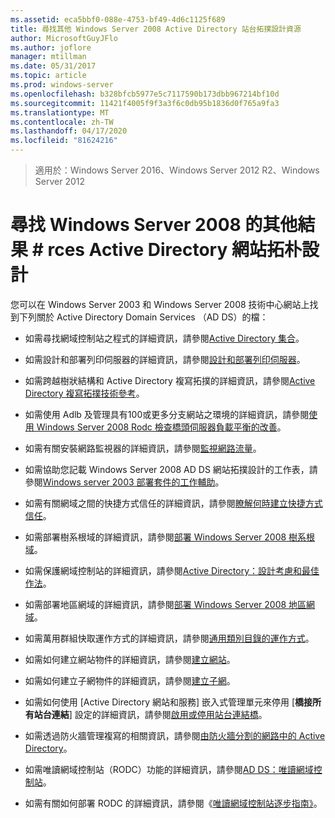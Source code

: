 ```yaml
---
ms.assetid: eca5bbf0-088e-4753-bf49-4d6c1125f689
title: 尋找其他 Windows Server 2008 Active Directory 站台拓撲設計資源
author: MicrosoftGuyJFlo
ms.author: joflore
manager: mtillman
ms.date: 05/31/2017
ms.topic: article
ms.prod: windows-server
ms.openlocfilehash: b328bfcb5977e5c7117590b173dbb967214bf10d
ms.sourcegitcommit: 11421f4005f9f3a3f6c0db95b1836d0f765a9fa3
ms.translationtype: MT
ms.contentlocale: zh-TW
ms.lasthandoff: 04/17/2020
ms.locfileid: "81624216"
---
```

> 適用於：Windows Server 2016、Windows Server 2012 R2、Windows Server 2012

# <a name="finding-additional-resources-for-windows-server-2008-active-directory-site-topology-design"></a>尋找 Windows Server 2008 的其他結果 # rces Active Directory 網站拓朴設計

您可以在 Windows Server 2003 和 Windows Server 2008 技術中心網站上找到下列關於 Active Directory Domain Services （AD DS）的檔：

- 如需尋找網域控制站之程式的詳細資訊，請參閱[Active Directory 集合](https://docs.microsoft.com/previous-versions/windows/it-pro/windows-server-2003/cc780036(v=ws.10))。

- 如需設計和部署列印伺服器的詳細資訊，請參閱[設計和部署列印伺服器](https://docs.microsoft.com/previous-versions/windows/it-pro/windows-server-2003/cc785842(v=ws.10))。

- 如需跨越樹狀結構和 Active Directory 複寫拓撲的詳細資訊，請參閱[Active Directory 複寫拓撲技術參考](https://docs.microsoft.com/previous-versions/windows/it-pro/windows-server-2003/cc755326(v=ws.10))。

- 如需使用 Adlb 及管理具有100或更多分支網站之環境的詳細資訊，請參閱[使用 Windows Server 2008 Rodc 檢查橋頭伺服器負載平衡的改善](https://docs.microsoft.com/previous-versions/windows/it-pro/windows-server-2008-R2-and-2008/dd735927(v%3dws.10))。

- 如需有關安裝網路監視器的詳細資訊，請參閱[監視網路流量](https://docs.microsoft.com/previous-versions/windows/it-pro/windows-server-2003/cc783075(v=ws.10))。

- 如需協助您記載 Windows Server 2008 AD DS 網站拓撲設計的工作表，請參閱[Windows server 2003 部署套件的工作輔助](https://microsoft.com/download/details.aspx?id=9608)。

- 如需有關網域之間的快捷方式信任的詳細資訊，請參閱[瞭解何時建立快捷方式信任](https://docs.microsoft.com/previous-versions/windows/it-pro/windows-server-2008-R2-and-2008/cc754538(v=ws.11))。

- 如需部署樹系根域的詳細資訊，請參閱[部署 Windows Server 2008 樹系根域](https://docs.microsoft.com/previous-versions/windows/it-pro/windows-server-2008-R2-and-2008/cc731174(v=ws.10))。

- 如需保護網域控制站的詳細資訊，請參閱[Active Directory：設計考慮和最佳作法](https://social.technet.microsoft.com/wiki/contents/articles/52587.active-directory-design-considerations-and-best-practices.aspx)。

- 如需部署地區網域的詳細資訊，請參閱[部署 Windows Server 2008 地區網域](https://docs.microsoft.com/previous-versions/windows/it-pro/windows-server-2008-R2-and-2008/cc755118(v=ws.10))。

- 如需萬用群組快取運作方式的詳細資訊，請參閱[通用類別目錄的運作方式](https://docs.microsoft.com/previous-versions/windows/it-pro/windows-server-2003/cc737410(v=ws.10))。

- 如需如何建立網站物件的詳細資訊，請參閱[建立網站](https://docs.microsoft.com/previous-versions/windows/it-pro/windows-server-2008-R2-and-2008/cc772304(v=ws.11))。

- 如需如何建立子網物件的詳細資訊，請參閱[建立子網](https://docs.microsoft.com/previous-versions/windows/it-pro/windows-server-2008-R2-and-2008/cc770372(v=ws.11))。

- 如需如何使用 [Active Directory 網站和服務] 嵌入式管理單元來停用 [**橋接所有站台連結**] 設定的詳細資訊，請參閱[啟用或停用站台連結橋](https://docs.microsoft.com/previous-versions/windows/it-pro/windows-server-2003/cc738789(v=ws.10))。

- 如需透過防火牆管理複寫的相關資訊，請參閱[由防火牆分割的網路中的 Active Directory](https://microsoft.com/download/details.aspx?familyid=c2ef3846-43f0-4caf-9767-a9166368434e)。

- 如需唯讀網域控制站（RODC）功能的詳細資訊，請參閱[AD DS：唯讀網域控制站](https://docs.microsoft.com/previous-versions/windows/it-pro/windows-server-2008-R2-and-2008/cc732801(v=ws.10))。

- 如需有關如何部署 RODC 的詳細資訊，請參閱《[唯讀網域控制站逐步指南》](https://docs.microsoft.com/previous-versions/windows/it-pro/windows-server-2008-R2-and-2008/cc772234(v=ws.10))。
